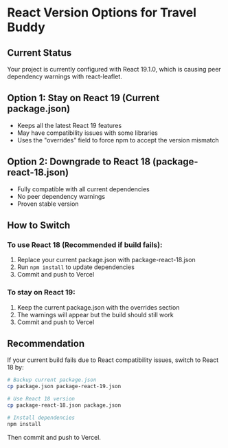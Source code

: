 # React Version Options for Travel Buddy

## Current Status
Your project is currently configured with React 19.1.0, which is causing peer dependency warnings with react-leaflet.

## Option 1: Stay on React 19 (Current package.json)
- Keeps all the latest React 19 features
- May have compatibility issues with some libraries
- Uses the "overrides" field to force npm to accept the version mismatch

## Option 2: Downgrade to React 18 (package-react-18.json)
- Fully compatible with all current dependencies
- No peer dependency warnings
- Proven stable version

## How to Switch

### To use React 18 (Recommended if build fails):
1. Replace your current package.json with package-react-18.json
2. Run `npm install` to update dependencies
3. Commit and push to Vercel

### To stay on React 19:
1. Keep the current package.json with the overrides section
2. The warnings will appear but the build should still work
3. Commit and push to Vercel

## Recommendation
If your current build fails due to React compatibility issues, switch to React 18 by:
```bash
# Backup current package.json
cp package.json package-react-19.json

# Use React 18 version
cp package-react-18.json package.json

# Install dependencies
npm install
```

Then commit and push to Vercel.